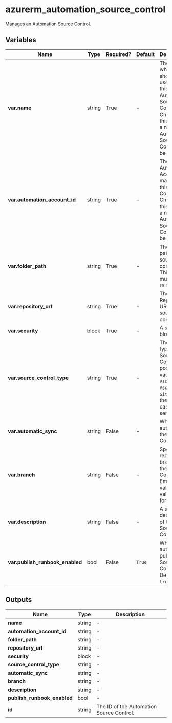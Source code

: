 # azurerm_automation_source_control

Manages an Automation Source Control.

## Variables

| Name | Type | Required? |  Default  |  Description |
| ---- | ---- | --------- |  ----------- | ----------- |
| **var.name** | string | True | -  |  The name which should be used for this Automation Source Control. Changing this forces a new Automation Source Control to be created. | 
| **var.automation_account_id** | string | True | -  |  The ID of Automation Account to manage this Source Control. Changing this forces a new Automation Source Control to be created. | 
| **var.folder_path** | string | True | -  |  The folder path of the source control. This Path must be relative. | 
| **var.repository_url** | string | True | -  |  The Repository URL of the source control. | 
| **var.security** | block | True | -  |  A `security` block. | 
| **var.source_control_type** | string | True | -  |  The source type of Source Control, possible vaules are `VsoGit`, `VsoTfvc` and `GitHub`, and the value is case sensitive. | 
| **var.automatic_sync** | string | False | -  |  Whether auto async the Source Control. | 
| **var.branch** | string | False | -  |  Specify the repo branch of the Source Control. Empty value is valid only for `VsoTfvc`. | 
| **var.description** | string | False | -  |  A short description of the Source Control. | 
| **var.publish_runbook_enabled** | bool | False | `True`  |  Whether auto publish the Source Control. Defaults to `true`. | 



## Outputs

| Name | Type | Description |
| ---- | ---- | --------- | 
| **name** | string  | - | 
| **automation_account_id** | string  | - | 
| **folder_path** | string  | - | 
| **repository_url** | string  | - | 
| **security** | block  | - | 
| **source_control_type** | string  | - | 
| **automatic_sync** | string  | - | 
| **branch** | string  | - | 
| **description** | string  | - | 
| **publish_runbook_enabled** | bool  | - | 
| **id** | string  | The ID of the Automation Source Control. | 